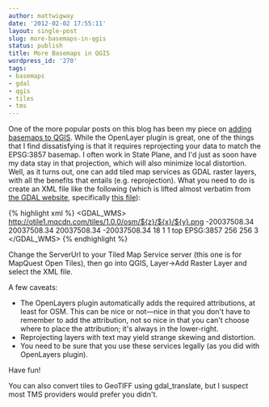 ```yaml
---
author: mattwigway
date: '2012-02-02 17:55:11'
layout: single-post
slug: more-basemaps-in-qgis
status: publish
title: More Basemaps in QGIS
wordpress_id: '270'
tags:
- basemaps
- gdal
- qgis
- tiles
- tms
---
```


One of the more popular posts on this blog has been my piece on [adding basemaps to QGIS](/2011/04/06/basemaps-in-qgis/). While the OpenLayer plugin is great, one of the things that I find dissatisfying is that it requires reprojecting your data to match the EPSG:3857 basemap. I often work in State Plane, and I'd just as soon have my data stay in that projection, which will also minimize local distortion. Well, as it turns out, one can add tiled map services as GDAL raster layers, with all the benefits that entails (e.g. reprojection). What you need to do is create an XML file like the following (which is lifted almost verbatim from [the GDAL website](http://www.gdal.org/frmt_wms.html), specifically [this file](http://www.gdal.org/frmt_wms_openstreetmap_tms.xml)):

{% highlight xml %}
<GDAL_WMS>
  <Service name="TMS">
    <!-- note: if you use this file verbatim, you *must* credit MapQuest and OpenStreetMap! -->
    <ServerUrl>http://otile1.mqcdn.com/tiles/1.0.0/osm/${z}/${x}/${y}.png</ServerUrl>
  </Service>
  <DataWindow>
    <UpperLeftX>-20037508.34</UpperLeftX>
    <UpperLeftY>20037508.34</UpperLeftY>
    <LowerRightX>20037508.34</LowerRightX>
    <LowerRightY>-20037508.34</LowerRightY>
    <TileLevel>18</TileLevel>
    <TileCountX>1</TileCountX>
    <TileCountY>1</TileCountY>
    <YOrigin>top</YOrigin>
  </DataWindow>
  <Projection>EPSG:3857</Projection>
  <BlockSizeX>256</BlockSizeX>
  <BlockSizeY>256</BlockSizeY>
  <BandsCount>3</BandsCount>
  <Cache/>
</GDAL_WMS>
{% endhighlight %}

Change the ServerUrl to your Tiled Map Service server (this one is for MapQuest Open Tiles), then go into QGIS, Layer-&gt;Add Raster Layer and select the XML file.

A few caveats:

  * The OpenLayers plugin automatically adds the required attributions, at least for OSM. This can be nice or not—nice in that you don't have to remember to add the attribution, not so nice in that you can't choose where to place the attribution; it's always in the lower-right.	
  * Reprojecting layers with text may yield strange skewing and distortion.	
  * You need to be sure that you use these services legally (as you did with OpenLayers plugin).

Have fun!

You can also convert tiles to GeoTIFF using gdal_translate, but I suspect most TMS providers would prefer you didn't.
